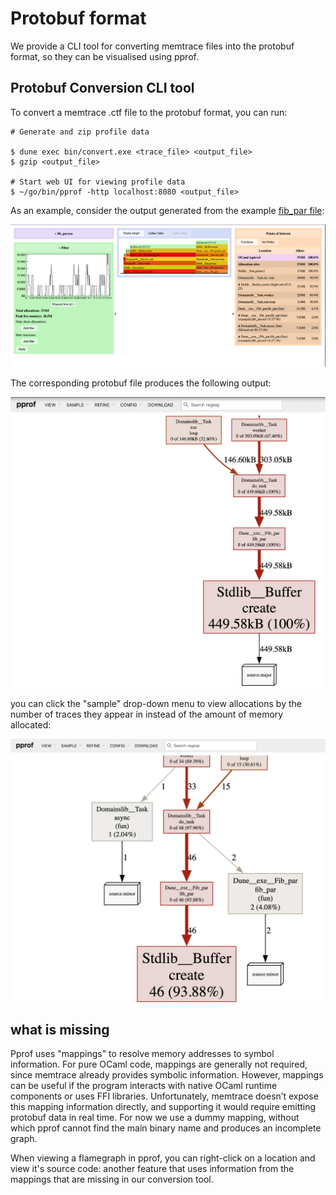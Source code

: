 # Protobuf format 

We provide a CLI tool for converting memtrace files into the protobuf format, so they can be visualised using pprof. 

## Protobuf Conversion CLI tool 

To convert a memtrace .ctf file to the protobuf format, you can run:

```shell
# Generate and zip profile data

$ dune exec bin/convert.exe <trace_file> <output_file>
$ gzip <output_file>

# Start web UI for viewing profile data
$ ~/go/bin/pprof -http localhost:8080 <output_file>
```

As an example, consider the output generated from the example [fib_par file](./../examples/fib_par.ml):

![memtrace-viewer](memtrace-viewer-output.png)

The corresponding protobuf file produces the following output:

![Allocations-by-size](pprof-by-size.png)

you can click the "sample" drop-down menu to view allocations by the number of traces they appear in instead of the amount of memory allocated:

![Allocations-by-number-of-traces](pprof-by-samples.png)

## what is missing 

Pprof uses "mappings" to resolve memory addresses to symbol information. For pure OCaml code, mappings are generally not required, since memtrace already provides symbolic information. However, mappings can be useful if the program interacts with native OCaml runtime components or uses FFI libraries. Unfortunately, memtrace doesn’t expose this mapping information directly, and supporting it would require emitting protobuf data in real time. For now we use a dummy mapping, without which pprof cannot find the main binary name and produces an incomplete graph. 

When viewing a flamegraph in pprof, you can right-click on a location and view it's source code: another feature that uses information from the mappings that are missing in our conversion tool. 


